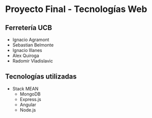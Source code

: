 # Proyecto Final - Tecnologías Web

## Ferretería UCB

- Ignacio Agramont
- Sebastian Belmonte
- Ignacio Illanes
- Alex Quiroga
- Radomir Vladislavic

## Tecnologías utilizadas

- Stack MEAN
  - MongoDB
  - Express.js
  - Angular
  - Node.js